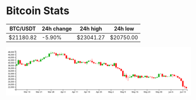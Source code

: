 # Bitcoin Stats

BTC/USDT|24h change|24h high|24h low|
|---|---|---|---|
|$21180.82|-5.90%|$23041.27|$20750.00|

<img src="./chart.svg">
